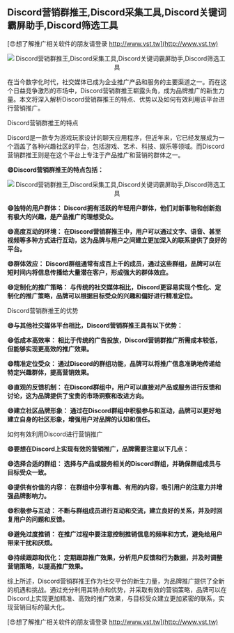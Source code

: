 ## **Discord营销群推王,Discord采集工具,Discord关键词霸屏助手,Discord筛选工具**

[😍想了解推广相关软件的朋友请登录 http://www.vst.tw](http://www.vst.tw)

 <center><img src="https://vst.tw/MP4/tuiguang/png/5.png" alt="Discord营销群推王,Discord采集工具,Discord关键词霸屏助手,Discord筛选工具"></center>

在当今数字化时代，社交媒体已成为企业推广产品和服务的主要渠道之一。而在这个日益竞争激烈的市场中，Discord营销群推王崭露头角，成为品牌推广的新生力量。本文将深入解析Discord营销群推王的特点、优势以及如何有效利用该平台进行营销推广。

Discord营销群推王的特点

Discord是一款专为游戏玩家设计的聊天应用程序，但近年来，它已经发展成为一个涵盖了各种兴趣社区的平台，包括游戏、艺术、科技、娱乐等领域。而Discord营销群推王则是在这个平台上专注于产品推广和营销的群体之一。

**😄Discord营销群推王的特点包括：**

 <center><img src="https://vst.tw/MP4/tuiguang/png/4.png" alt="Discord营销群推王,Discord采集工具,Discord关键词霸屏助手,Discord筛选工具"></center>

**😄独特的用户群体： Discord拥有活跃的年轻用户群体，他们对新事物和创新抱有极大的兴趣，是产品推广的理想受众。**

**😄高度互动的环境： 在Discord营销群推王中，用户可以通过文字、语音、甚至视频等多种方式进行互动，这为品牌与用户之间建立更加深入的联系提供了良好的平台。**

**😄群体效应： Discord群组通常有成百上千的成员，通过这些群组，品牌可以在短时间内将信息传播给大量潜在客户，形成强大的群体效应。**

**😄定制化的推广策略： 与传统的社交媒体相比，Discord更容易实现个性化、定制化的推广策略，品牌可以根据目标受众的兴趣和偏好进行精准定位。**

Discord营销群推王的优势

**😄与其他社交媒体平台相比，Discord营销群推王具有以下优势：**

**😄低成本高效率： 相比于传统的广告投放，Discord营销群推广所需成本较低，但能够实现更高效的推广效果。**

**😄精准定位受众： 通过Discord的群组功能，品牌可以将推广信息准确地传递给特定兴趣群体，提高营销效果。**

**😄直观的反馈机制： 在Discord群组中，用户可以直接对产品或服务进行反馈和讨论，这为品牌提供了宝贵的市场洞察和改进方向。**

**😄建立社区品牌形象： 通过在Discord群组中积极参与和互动，品牌可以更好地建立自身的社区形象，增强用户对品牌的认知和信任。**

如何有效利用Discord进行营销推广

**😄要想在Discord上实现有效的营销推广，品牌需要注意以下几点：**

**😄选择合适的群组： 选择与产品或服务相关的Discord群组，并确保群组成员与目标受众一致。**

**😄提供有价值的内容： 在群组中分享有趣、有用的内容，吸引用户的注意力并增强品牌影响力。**

**😄积极参与互动： 不断与群组成员进行互动和交流，建立良好的关系，并及时回复用户的问题和反馈。**

**😄避免过度推销： 在推广过程中要注意控制推销信息的频率和方式，避免给用户带来干扰和厌烦。**

**😄持续跟踪和优化： 定期跟踪推广效果，分析用户反馈和行为数据，并及时调整营销策略，以提高推广效果。**

综上所述，Discord营销群推王作为社交平台的新生力量，为品牌推广提供了全新的机遇和挑战。通过充分利用其特点和优势，并采取有效的营销策略，品牌可以在Discord上实现更加精准、高效的推广效果，与目标受众建立更加紧密的联系，实现营销目标的最大化。

[😍想了解推广相关软件的朋友请登录 http://www.vst.tw](http://www.vst.tw)



